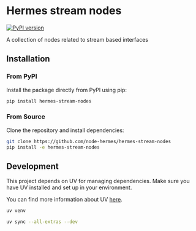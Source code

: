 # Hermes stream nodes
[![PyPI version](https://badge.fury.io/py/hermes-stream-nodes.svg)](https://pypi.org/project/hermes-stream-nodes)

A collection of nodes related to stream based interfaces

## Installation

### From PyPI

Install the package directly from PyPI using pip:

```bash
pip install hermes-stream-nodes
```

### From Source

Clone the repository and install dependencies:

```bash
git clone https://github.com/node-hermes/hermes-stream-nodes
pip install -e hermes-stream-nodes
```

## Development

This project depends on UV for managing dependencies.
Make sure you have UV installed and set up in your environment.

You can find more information about UV [here](https://docs.astral.sh/uv/getting-started/installation/).

```bash
uv venv
```

```bash
uv sync --all-extras --dev
```
